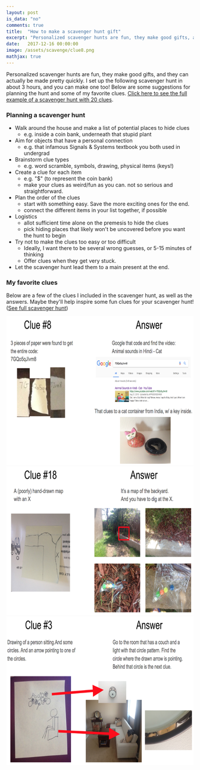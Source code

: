 ```yaml
---
layout: post
is_data: "no"
comments: true
title:  "How to make a scavenger hunt gift"
excerpt: "Personalized scavenger hunts are fun, they make good gifts, and they can actually be made pretty quickly. Here's some advice on how to make one, as well as a full example."
date:   2017-12-16 00:00:00
image: /assets/scavenge/clue8.png
mathjax: true
---
```


Personalized scavenger hunts are fun, they make good gifts, and they can actually be made pretty quickly. I set up the following scavenger hunt in about 3 hours, and you can make one too! Below are some suggestions for planning the hunt and some of my favorite clues. [Click here to see the full example of a scavenger hunt with 20 clues](https://docs.google.com/presentation/d/1lDsjwv3D6w5RII5HuMUvhD658uMgvG-6c6ajLu0YaWs/edit?usp=sharing).

### Planning a scavenger hunt
* Walk around the house and make a list of potential places to hide clues
	* e.g. inside a coin bank, underneath that stupid plant
* Aim for objects that have a personal connection
	* e.g. that infamous Signals & Systems textbook you both used in undergrad
* Brainstorm clue types
	* e.g. word scramble, symbols, drawing, physical items (keys!)
* Create a clue for each item
	* e.g. "$" (to represent the coin bank)
	* make your clues as weird/fun as you can. not so serious and straightforward.
* Plan the order of the clues
	* start with something easy. Save the more exciting ones for the end.
	* connect the different items in your list together, if possible
* Logistics
	* allot sufficient time alone on the premesis to hide the clues
	* pick hiding places that likely won't be uncovered before you want the hunt to begin
* Try not to make the clues too easy or too difficult
	* Ideally, I want there to be several wrong guesses, or 5-15 minutes of thinking
	* Offer clues when they get very stuck.
* Let the scavenger hunt lead them to a main present at the end.

### My favorite clues
Below are a few of the clues I included in the scavenger hunt, as well as the answers. Maybe they'll help inspire some fun clues for your scavenger hunt! ([See full scavenger hunt](https://docs.google.com/presentation/d/1lDsjwv3D6w5RII5HuMUvhD658uMgvG-6c6ajLu0YaWs/edit?usp=sharing))

<center><img src="/assets/scavenge/clue8.png" height="400"></center>



<center><img src="/assets/scavenge/clue18.png" height="400"></center>



<center><img src="/assets/scavenge/clue3.png" height="400"></center>
